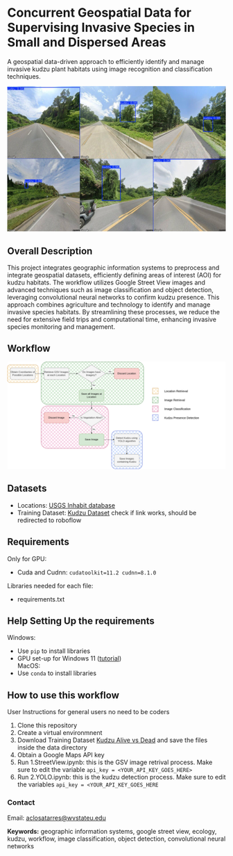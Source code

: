 # Concurrent Geospatial Data for Supervising Invasive Species in Small and Dispersed Areas 
A geospatial data-driven approach to efficiently identify and manage invasive kudzu plant habitats using image recognition and classification techniques.

![Results](images/results.png)

## Overall Description
This project integrates geographic information systems to preprocess and integrate geospatial datasets, efficiently defining areas of interest (AOI) for kudzu habitats. The workflow utilizes Google Street View images and advanced techniques such as image classification and object detection, leveraging convolutional neural networks to confirm kudzu presence. This approach combines agriculture and technology to identify and manage invasive species habitats. By streamlining these processes, we reduce the need for extensive field trips and computational time, enhancing invasive species monitoring and management.


## Workflow
![Workflow of our proposed model](images/Workflow_diagram.png)

## Datasets
- Locations: [USGS Inhabit database](https://gis.usgs.gov/inhabit/)
- Training Dataset: [Kudzu Dataset]([https://www.kaggle.com/datasets/albaclosatarres/alive-vs-dead-kudzu-vegetation](https://app.roboflow.com/test-mhm3s/kudzu-in-gsv/3)) check if link works, should be redirected to roboflow

## Requirements
Only for GPU:
- Cuda and Cudnn: `cudatoolkit=11.2 cudnn=8.1.0 `

Libraries needed for each file:
- requirements.txt

## Help Setting Up the requirements
Windows:
- Use `pip` to install libraries
- GPU set-up for Windows 11 ([tutorial](https://www.xda-developers.com/use-gpu-jupyter-notebook/))  
MacOS:
- Use `conda` to install libraries

## How to use this workflow
User Instructions for general users no need to be coders
1. Clone this repository
2. Create a virtual environmnent
3. Download Training Dataset [Kudzu Alive vs Dead](https://www.kaggle.com/datasets/albaclosatarres/alive-vs-dead-kudzu-vegetation) and save the files inside the data directory
4. Obtain a Google Maps API key
5. Run 1.StreetView.ipynb: this is the GSV image retrival process. Make sure to edit the variable `api_key = <YOUR_API_KEY_GOES_HERE>`
6. Run 2.YOLO.ipynb: this is the kudzu detection process. Make sure to edit the variables `api_key = <YOUR_API_KEY_GOES_HERE`

### Contact
Email: aclosatarres@wvstateu.edu

**Keywords:** geographic information systems, google street view, ecology, kudzu, workflow,
image classification, object detection, convolutional neural networks
